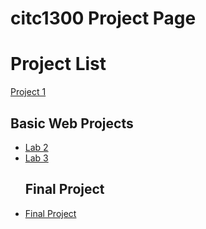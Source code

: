 # citc1300 Project Page

<h1>Project List</h1>

<a href="project1/index.html" target="_blank">Project 1</a>

<h2>Basic Web Projects</h2>
<ul>
    <li><a href="Lab2/index.html" target="_blank">Lab 2</a></li>
    <li><a href="Lab3/index.html" target="_blank">Lab 3</a></li>
<h2>Final Project</h2>
    <li><a href="Final Project/index.html" target="_blank">Final Project</a></li>
</ul>